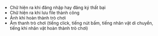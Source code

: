 - Chữ hiện ra khi đăng nhập hay đăng ký thất bại
- Chữ hiện ra khi lưu file thành công
- Ảnh khi hoàn thành trò chơi
- Âm thanh trò chơi (tiếng click, tiếng nút bấm, tiếng nhân vật di chuyển, tiếng khi nhân vật hoàn thành trò chơi)
